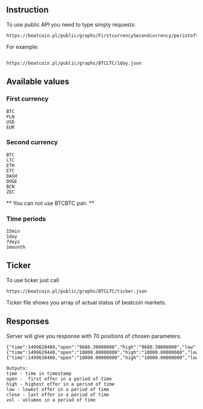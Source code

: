 ## Instruction
To use public API you need to type simply requests: 

```
https://beatcoin.pl/public/graphs/FirstcurrencySecondcurrency/periotoftime.json
```

For example: 

```

https://beatcoin.pl/public/graphs/BTCLTC/1day.json
```


## Available values

### First currency

```
BTC
PLN
USD
EUR
```


### Second currency

```
BTC
LTC
ETH
ETC
DASH
DOGE
BCN
ZEC
```


** You can not use BTCBTC pair. **

### Time periods

```
15min
1day
7days
1mounth
```


## Ticker

To use ticker just call 

```
https://beatcoin.pl/public/graphs/BTCLTC/ticker.json
```


Ticker file shows you array of actual status of beatcoin markets.

## Responses

Server will give you response with 70 positions of chosen parameters. 


```
{"time":1499628480,"open":"9680.30000000","high":"9680.30000000","low":"9680.30000000","close":"9680.30000000","vol":"1.50000000"},
{"time":1499629440,"open":"10000.00000000","high":"10000.00000000","low":"10000.00000000","close":"10000.00000000","vol":"2.70000000"},
{"time":1499630400,"open":"10000.00000000","high":"10000.00000000","low":"10000.00000000","close":"10000.00000000","vol":"0.00000000"}]
```

```
Outputs:
time - time in timestamp
open -  first offer in a period of time
high - highest offer in a period of time
low - lowest offer in a period of time
close - last offer in a period of time
vol - volumen in a period of time
```



